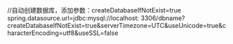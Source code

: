 //自动创建数据库，添加参数：createDatabaseIfNotExist=true
spring.datasource.url=jdbc:mysql://localhost:
3306/dbname?createDatabaseIfNotExist=true&serverTimezone=UTC&useUnicode=true&characterEncoding=utf8&useSSL=false
